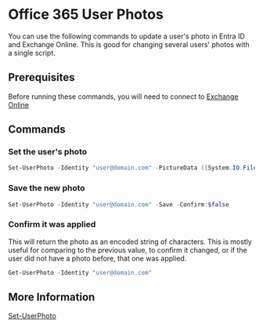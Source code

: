 # Office 365 User Photos

You can use the following commands to update a user's photo in Entra ID and Exchange Online. This is good for changing several users' photos with a single script.

## Prerequisites

Before running these commands, you will need to connect to [Exchange Online](../1%20Global/ExchangeOnlineManagement.md)

## Commands

### Set the user's photo

```PowerShell
Set-UserPhoto -Identity "user@domain.com" -PictureData ([System.IO.File]::ReadAllBytes("C:\temp\$user.jpg")) -Preview -Confirm:$false
```

### Save the new photo

```PowerShell
Set-UserPhoto -Identity "user@domain.com" -Save -Confirm:$false
```

### Confirm it was applied

This will return the photo as an encoded string of characters. This is mostly useful for comparing to the previous value, to confirm it changed, or if the user did not have a photo before, that one was applied.

```PowerShell
Get-UserPhoto -Identity "user@domain.com"
```

## More Information

[Set-UserPhoto](https://learn.microsoft.com/en-us/powershell/module/exchange/set-userphoto?view=exchange-ps)
